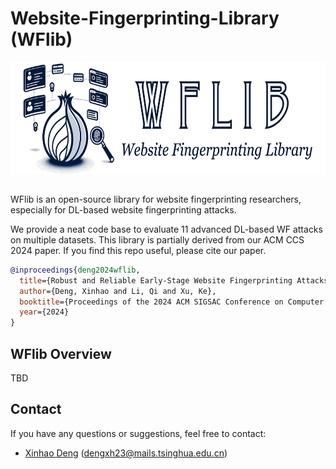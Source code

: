 # Website-Fingerprinting-Library (WFlib)

<p align="center">
<img src=".\figures\wflib.jpg" height = "180" alt="" align=center />
<br><br>
</p>


WFlib is an open-source library for website fingerprinting researchers, especially for DL-based website fingerprinting attacks.

We provide a neat code base to evaluate 11 advanced DL-based WF attacks on multiple datasets. This library is partially derived from our ACM CCS 2024 paper. If you find this repo useful, please cite our paper.

```bibtex
@inproceedings{deng2024wflib,
  title={Robust and Reliable Early-Stage Website Fingerprinting Attacks via Spatial-Temporal Distribution Analysis},
  author={Deng, Xinhao and Li, Qi and Xu, Ke},
  booktitle={Proceedings of the 2024 ACM SIGSAC Conference on Computer and Communications Security},
  year={2024}
}
```

## WFlib Overview

TBD


## Contact
If you have any questions or suggestions, feel free to contact:

- [Xinhao Deng](https://xinhao-deng.github.io/) (dengxh23@mails.tsinghua.edu.cn)